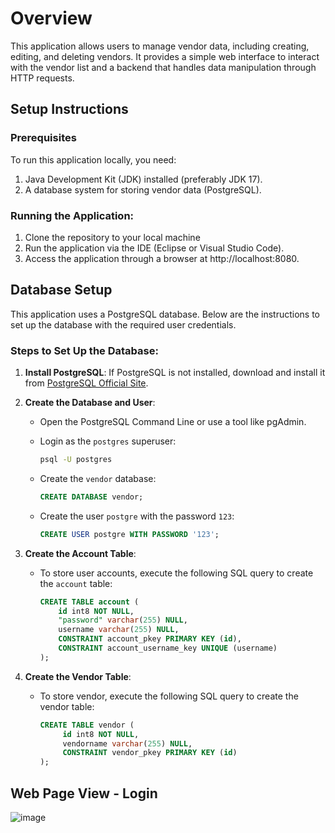 # Overview
This application allows users to manage vendor data, including creating, editing, and deleting vendors. It provides a simple web interface to interact with the vendor list and a backend that handles data manipulation through HTTP requests.

## Setup Instructions

### Prerequisites
To run this application locally, you need:
1. Java Development Kit (JDK) installed (preferably JDK 17).
2. A database system for storing vendor data (PostgreSQL).

### Running the Application:
1. Clone the repository to your local machine
2. Run the application via the IDE (Eclipse or Visual Studio Code).
3. Access the application through a browser at http://localhost:8080.

## Database Setup

This application uses a PostgreSQL database. Below are the instructions to set up the database with the required user credentials.

### Steps to Set Up the Database:
1. **Install PostgreSQL**: If PostgreSQL is not installed, download and install it from [PostgreSQL Official Site](https://www.postgresql.org/download/).
   
2. **Create the Database and User**:
   - Open the PostgreSQL Command Line or use a tool like pgAdmin.
   - Login as the `postgres` superuser:

     ```bash
     psql -U postgres
     ```

   - Create the `vendor` database:

     ```sql
     CREATE DATABASE vendor;
     ```

   - Create the user `postgre` with the password `123`:

     ```sql
     CREATE USER postgre WITH PASSWORD '123';
     ```

3. **Create the Account Table**:
   - To store user accounts, execute the following SQL query to create the `account` table:

     ```sql
     CREATE TABLE account (
         id int8 NOT NULL,
         "password" varchar(255) NULL,
         username varchar(255) NULL,
         CONSTRAINT account_pkey PRIMARY KEY (id),
         CONSTRAINT account_username_key UNIQUE (username)
     );

4. **Create the Vendor Table**:
   - To store vendor, execute the following SQL query to create the vendor table:
     
     ```sql
     CREATE TABLE vendor (
    	  id int8 NOT NULL,
    	  vendorname varchar(255) NULL,
    	  CONSTRAINT vendor_pkey PRIMARY KEY (id)
     );

## Web Page View - Login
![image](https://github.com/user-attachments/assets/bdd91bab-cf72-4760-8c56-8f7e62bfedf8)
